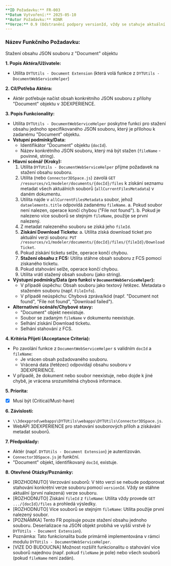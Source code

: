 ```yaml
---
**ID Požadavku:** FR-003
**Datum Vytvoření:** 2025-05-10
**Autor Požadavku:** KONR
**Verze:** 0.9 (Odstranění podpory versionId, vždy se stahuje aktuální verze)
---
```


### Název Funkčního Požadavku:
Stažení obsahu JSON souboru z "Document" objektu

**1. Popis Aktéra/Uživatele:**
   - Utilita `DYTUtils - Document Extension` (která volá funkce z `DYTUtils - DocumentWebServiceHelper`)

**2. Cíl/Potřeba Aktéra:**
   - Aktér potřebuje načíst obsah konkrétního JSON souboru z přílohy "Document" objektu v 3DEXPERIENCE.

**3. Popis Funkcionality:**
   - Utilita `DYTUtils - DocumentWebServiceHelper` poskytne funkci pro stažení obsahu jednoho specifikovaného JSON souboru, který je přílohou k zadanému "Document" objektu.
   - **Vstupní podmínky/Data:**
     - Identifikátor "Document" objektu (`docId`).
     - Název konkrétního JSON souboru, který má být stažen (`fileName` - povinné, string).
   - **Hlavní scénář (Kroky):**
     1. Utilita `DYTUtils - DocumentWebServiceHelper` přijme požadavek na stažení obsahu souboru.
     2. Utilita (nebo `Connector3DSpace.js`) zavolá `GET /resources/v1/modeler/documents/{docId}/files` k získání seznamu metadat všech aktuálních souborů (`allCurrentFilesMetadata`) v daném dokumentu.
     3. Utilita najde v `allCurrentFilesMetadata` soubor, jehož `dataelements.title` odpovídá zadanému `fileName`.
        a. Pokud soubor není nalezen, operace končí chybou ("File not found").
        b. Pokud je nalezeno více souborů se stejným `fileName`, použije se první nalezený.
     4. Z metadat nalezeného souboru se získá jeho `fileId`.
     5. **Získání Download Ticketu:**
        a. Utilita získá download ticket pro aktuální verzi souboru: `PUT /resources/v1/modeler/documents/{docId}/files/{fileId}/DownloadTicket`.
     6. Pokud získání ticketu selže, operace končí chybou.
     7. **Stažení obsahu z FCS:** Utilita stáhne obsah souboru z FCS pomocí získaného ticketu.
     8. Pokud stahování selže, operace končí chybou.
     9. Utilita vrátí stažený obsah souboru (jako string).
   - **Výstupní podmínky/Data (pro funkci v `DocumentWebServiceHelper`):**
     - V případě úspěchu: Obsah souboru jako textový řetězec. Metadata o staženém souboru (např. `FileInfo`).
     - V případě neúspěchu: Chybová zpráva/kód (např. "Document not found", "File not found", "Download failed").
   - **Alternativní scénáře/Chybové stavy:**
     - "Document" objekt neexistuje.
     - Soubor se zadaným `fileName` v dokumentu neexistuje.
     - Selhání získání Download ticketu.
     - Selhání stahování z FCS.

**4. Kritéria Přijetí (Acceptance Criteria):**
   - Po zavolání funkce z `DocumentWebServiceHelper` s validním `docId` a `fileName`:
     - Je vrácen obsah požadovaného souboru.
     - Vrácená data (řetězec) odpovídají obsahu souboru v 3DEXPERIENCE.
   - V případě, že dokument nebo soubor neexistuje, nebo dojde k jiné chybě, je vrácena srozumitelná chybová informace.

**5. Priorita:**
   - [X] Musí být (Critical/Must-have)

**6. Závislosti:**
   - `\\3dexpprod\webapps\DYTUtils\webapps\DYTUtils\Connector3DSpace.js`.
   - WebAPI 3DEXPERIENCE pro stahování souborových příloh a získávání metadat souborů.

**7. Předpoklady:**
   - Aktér (např. `DYTUtils - Document Extension`) je autentizován.
   - `Connector3DSpace.js` je funkční.
   - "Document" objekt, identifikovaný `docId`, existuje.

**8. Otevřené Otázky/Poznámky:**
   - [ROZHODNUTO] Verzování souborů: V této verzi se nebude podporovat stahování konkrétní verze souboru pomocí `versionId`. Vždy se stáhne aktuální (první nalezená) verze souboru.
   - [ROZHODNUTO] Získání `fileId` z `fileName`: Utilita vždy provede `GET .../{docId}/files` a prohledá výsledky.
   - [ROZHODNUTO] Více souborů se stejným `fileName`: Utilita použije první nalezený soubor.
   - [POZNÁMKA] Tento FR popisuje pouze stažení obsahu jednoho souboru. Deserializace na JSON objekt probíhá ve vyšší vrstvě (v `DYTUtils - Document Extension`).
   - Poznámka: Tato funkcionalita bude primárně implementována v rámci modulu `DYTUtils - DocumentWebServiceHelper`.
   - [VIZE DO BUDOUCNA] Možnost rozšířit funkcionalitu o stahování více souborů najednou (např. pokud `fileName` je pole) nebo všech souborů (pokud `fileName` není zadán).

